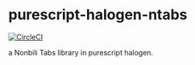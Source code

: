 # purescript-halogen-ntabs

[![CircleCI](https://circleci.com/gh/nonbili/purescript-halogen-ntabs.svg?style=svg)](https://circleci.com/gh/nonbili/purescript-halogen-ntabs)

a Nonbili Tabs library in purescript halogen.
